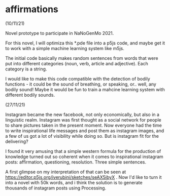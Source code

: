 # affirmations

(10/11/21)

Novel prototype to participate in NaNoGenMo 2021. 

For this novel, I will optimiza this *.pde file into a p5js code, and maybe get it to work with a simple machine learning system like m5js. 

The initial code basically makes random sentences from words that were put into different categories (noun, verb, article and adjective). Each category is a string. 

I would like to make this code compatible with the detection of bodily functions - it could be the sound of breathing, or speaking, or.. well, any bodily sound! 
Maybe it would be fun to train a mahcine learning system with different bodily sounds. 

(27/11/21)

Instagram became the new facebook, not only economically, but also in a linguistic realm. Instagram was first thought as a social network for people to share pictures taken in the present moment. Now everyone had the time to write inspirational life messages and post them as instagram images, and a few of us got a lot of visibility while doing so. But is instagram fit for the delivering?

I found it very amusing that a simple western formula for the production of knowledge turned out so coherent when it comes to inspirational instagram posts: affirmation, questioning, resolution. Three simple sentences. 

A first glimpse on my interpretation of that can be seen at https://editor.p5js.org/iverubini/sketches/seAX5ibyX . Now I'd like to turn it into a novel with 50k words, and i think the solution is to generate thousands of instagram posts using Processing. 
